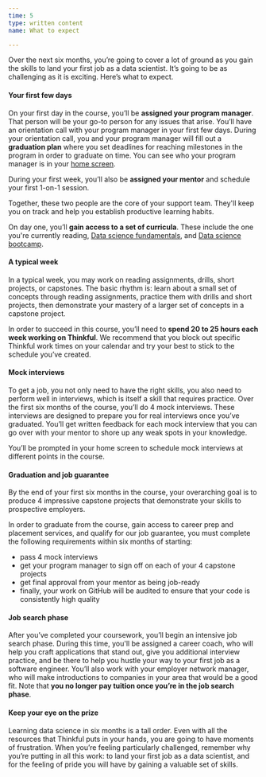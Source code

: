 ```yaml
---
time: 5
type: written content
name: What to expect

---
```


Over the next six months, you’re going to cover a lot of ground as you gain the skills to land your first job as a data scientist. It’s going to be as challenging as it is exciting. Here’s what to expect.

#### Your first few days

On your first day in the course, you’ll be **assigned your program manager**. That person will be your go-to person for any issues that arise. You’ll have an orientation call with your program manager in your first few days. During your orientation call, you and your program manager will fill out a **graduation plan** where you set deadlines for reaching milestones in the program in order to graduate on time. You can see who your program manager is in your [home screen](https://dashboard.thinkful.com/). 

During your first week, you’ll also be **assigned your mentor** and schedule your first 1-on-1 session.

Together, these two people are the core of your support team. They'll keep you on track and help you establish productive learning habits.

On day one, you’ll **gain access to a set of curricula**. These include the one you're currently reading, [Data science fundamentals](https://courses.thinkful.com/data-201-prepv1), and [Data science bootcamp](https://courses.thinkful.com/data-201v1).

#### A typical week

In a typical week, you may work on reading assignments, drills, short projects, or capstones. The basic rhythm is: learn about a small set of concepts through reading assignments, practice them with drills and short projects, then demonstrate your mastery of a larger set of concepts in a capstone project.

In order to succeed in this course, you’ll need to **spend 20 to 25 hours each week working on Thinkful**. We recommend that you block out specific Thinkful work times on your calendar and try your best to stick to the schedule you’ve created.


#### Mock interviews

To get a job, you not only need to have the right skills, you also need to perform well in interviews, which is itself a skill that requires practice. Over the first six months of the course, you’ll do 4 mock interviews. These interviews are designed to prepare you for real interviews once you’ve graduated. You’ll get written feedback for each mock interview that you can go over with your mentor to shore up any weak spots in your knowledge.

You’ll be prompted in your home screen to schedule mock interviews at different points in the course. 

#### Graduation and job guarantee

By the end of your first six months in the course, your overarching goal is to produce 4 impressive capstone projects that demonstrate your skills to prospective employers.

In order to graduate from the course, gain access to career prep and placement services, and qualify for our job guarantee, you must complete the following requirements within six months of starting:

* pass 4 mock interviews
* get your program manager to sign off on each of your 4 capstone projects
* get final approval from your mentor as being job-ready
* finally, your work on GitHub will be audited to ensure that your code is consistently high quality


#### Job search phase

After you’ve completed your coursework, you’ll begin an intensive job search phase. During this time, you'll be assigned a career coach, who will help you craft applications that stand out, give you additional interview practice, and be there to help you hustle your way to your first job as a software engineer. You’ll also work with your employer network manager, who will make introductions to companies in your area that would be a good fit. Note that **you no longer pay tuition once you’re in the job search phase**.

#### Keep your eye on the prize

Learning data science in six months is a tall order. Even with all the resources that Thinkful puts in your hands, you are going to have moments of frustration. When you’re feeling particularly challenged, remember why you’re putting in all this work: to land your first job as a data scientist, and for the feeling of pride you will have by gaining a valuable set of skills.
